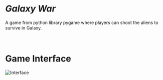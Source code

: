 # ***Galaxy War*** 

A game from python library pygame where players can shoot the aliens to survive in Galaxy.
<br> <br> <br>
# Game Interface
![Interface](https://github.com/Mahdood/Galaxy-War/blob/master/Certificate.png)
